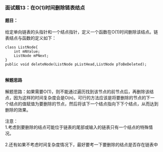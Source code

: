 ### 面试题13：在O(1)时间删除链表结点
#### 题目：
给定单向链表的头指针和一个结点指针，定义一个函数在O(1)时间删除该结点。链表结点与函数的定义如下：<br/>
```
class ListNode{
	int mNValue;
	ListNode mPNext;
}
public void deleteNode(ListNode pListHead,ListNode pToBeDeleted);
	
```
#### 解题思路
解题思路：如果需要O(1)，则不能通过遍历找到该节点的前节点后，再删除该结点，因为这样的时间复杂度会是O(n)。可行的方法应该是将要删除的节点的下一个结点的值赋值为要删除的节点，然后将该下一个结点指向下下个结点，从而达到删除的效果。<br/><br/>
注意：<br/>
1.考虑到要删除的结点可能位于链表的尾部或输入的链表只有一个结点的特殊情况。<br/><br/> 2.还有如果不考虑时间复杂度情况下，最好要考一下要删除的结点是否存在链表中<br/><br/>




 
 